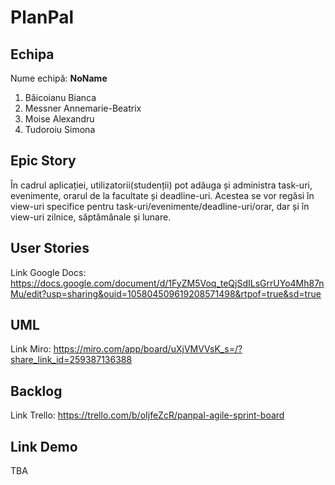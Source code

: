 # PlanPal
## Echipa
Nume echipă: **NoName**
1. Băicoianu Bianca
2. Messner Annemarie-Beatrix
3. Moise Alexandru
4. Tudoroiu Simona

## Epic Story
În cadrul aplicației, utilizatorii(studenții) pot adăuga și administra task-uri, evenimente, orarul de la facultate și deadline-uri. Acestea se vor regăsi în view-uri specifice pentru task-uri/evenimente/deadline-uri/orar, dar și în view-uri zilnice, săptămânale și lunare.

## User Stories
Link Google Docs: https://docs.google.com/document/d/1FyZM5Voq_teQjSdILsGrrUYo4Mh87nMu/edit?usp=sharing&ouid=105804509619208571498&rtpof=true&sd=true

## UML
Link Miro: https://miro.com/app/board/uXjVMVVsK_s=/?share_link_id=259387136388

## Backlog
Link Trello: https://trello.com/b/oIjfeZcR/panpal-agile-sprint-board

## Link Demo
TBA
